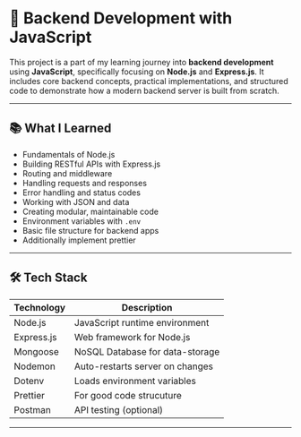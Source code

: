 # 🚀 Backend Development with JavaScript

This project is a part of my learning journey into **backend development** using **JavaScript**, specifically focusing on **Node.js** and **Express.js**. It includes core backend concepts, practical implementations, and structured code to demonstrate how a modern backend server is built from scratch.

---

## 📚 What I Learned

- Fundamentals of Node.js
- Building RESTful APIs with Express.js
- Routing and middleware
- Handling requests and responses
- Error handling and status codes
- Working with JSON and data
- Creating modular, maintainable code
- Environment variables with `.env`
- Basic file structure for backend apps
- Additionally implement prettier 

---

## 🛠 Tech Stack

| Technology   | Description                     |
|--------------|---------------------------------|
| Node.js      | JavaScript runtime environment  |
| Express.js   | Web framework for Node.js       |
| Mongoose  | NoSQL Database for data-storage |
| Nodemon      | Auto-restarts server on changes |
| Dotenv       | Loads environment variables     |
| Prettier     | For good code strucuture        | 
| Postman      | API testing (optional)          |

---



